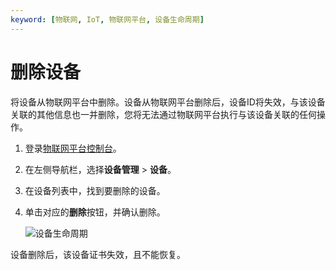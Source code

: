 ```yaml
---
keyword: [物联网, IoT, 物联网平台, 设备生命周期]
---
```


# 删除设备

将设备从物联网平台中删除。设备从物联网平台删除后，设备ID将失效，与该设备关联的其他信息也一并删除，您将无法通过物联网平台执行与该设备关联的任何操作。

1.  登录[物联网平台控制台](http://iot.console.aliyun.com/)。

2.  在左侧导航栏，选择**设备管理** \> **设备**。

3.  在设备列表中，找到要删除的设备。

4.  单击对应的**删除**按钮，并确认删除。

    ![设备生命周期](https://static-aliyun-doc.oss-cn-hangzhou.aliyuncs.com/assets/img/zh-CN/1186549951/p56241.png)


设备删除后，该设备证书失效，且不能恢复。

